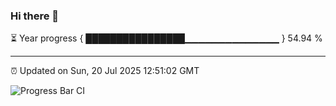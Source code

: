 ### Hi there 👋

⏳ Year progress { ████████████████▁▁▁▁▁▁▁▁▁▁▁▁▁▁ } 54.94 %

---

⏰ Updated on Sun, 20 Jul 2025 12:51:02 GMT

![Progress Bar CI](https://github.com/ZhaoGui/ZhaoGui/workflows/Progress%20Bar%20CI/badge.svg)
